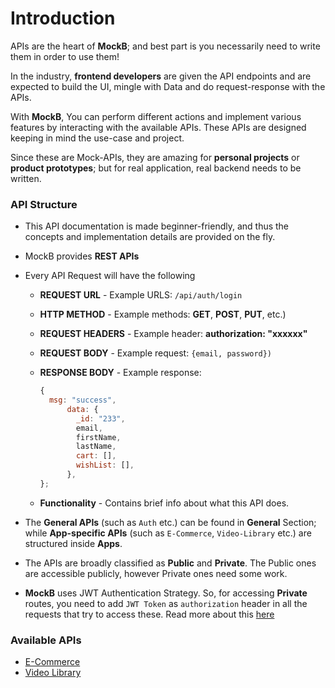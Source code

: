 # Introduction

APIs are the heart of **MockB**; and best part is you necessarily need to write them in order to use them!

In the industry, **frontend developers** are given the API endpoints and are expected to build the UI, mingle with Data and do request-response with the APIs.

With **MockB**, You can perform different actions and implement various features by interacting with the available APIs. These APIs are designed keeping in mind the use-case and project.

Since these are Mock-APIs, they are amazing for **personal projects** or **product prototypes**; but for real application, real backend needs to be written.

### API Structure

- This API documentation is made beginner-friendly, and thus the concepts and implementation details are provided on the fly.
- MockB provides **REST APIs**
- Every API Request will have the following

  - **REQUEST URL** - Example URLS: `/api/auth/login`
  - **HTTP METHOD** - Example methods: **GET**, **POST**, **PUT**, etc.)
  - **REQUEST HEADERS** - Example header: **authorization: "xxxxxx"**
  - **REQUEST BODY** - Example request: `{email, password})`
  - **RESPONSE BODY** -
    Example response:

    ```js
    {
      msg: "success",
          data: {
            _id: "233",
            email,
            firstName,
            lastName,
            cart: [],
            wishList: [],
          },
    };
    ```

  - **Functionality** - Contains brief info about what this API does.

- The **General APIs** (such as `Auth` etc.) can be found in **General** Section; while **App-specific APIs** (such as `E-Commerce`, `Video-Library` etc.) are structured inside **Apps**.
- The APIs are broadly classified as **Public** and **Private**. The Public ones are accessible publicly, however Private ones need some work.
- **MockB** uses JWT Authentication Strategy. So, for accessing **Private** routes, you need to add `JWT Token` as `authorization` header in all the requests that try to access these. Read more about this [here](general/auth)

### Available APIs

- [E-Commerce](apps/e-commerce)
- [Video Library](apps/video-library)
